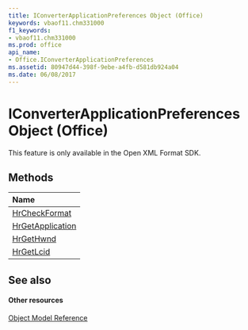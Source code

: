 ```yaml
---
title: IConverterApplicationPreferences Object (Office)
keywords: vbaof11.chm331000
f1_keywords:
- vbaof11.chm331000
ms.prod: office
api_name:
- Office.IConverterApplicationPreferences
ms.assetid: 80947d44-398f-9ebe-a4fb-d581db924a04
ms.date: 06/08/2017
---
```



# IConverterApplicationPreferences Object (Office)

This feature is only available in the Open XML Format SDK.


## Methods



|**Name**|
|:-----|
|[HrCheckFormat](iconverterapplicationpreferences-hrcheckformat-method-office.md)|
|[HrGetApplication](iconverterapplicationpreferences-hrgetapplication-method-office.md)|
|[HrGetHwnd](iconverterapplicationpreferences-hrgethwnd-method-office.md)|
|[HrGetLcid](iconverterapplicationpreferences-hrgetlcid-method-office.md)|

## See also


#### Other resources


[Object Model Reference](http://msdn.microsoft.com/library/499c789a-aba2-0fad-649a-0ea964cd3b5e%28Office.15%29.aspx)
